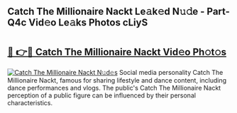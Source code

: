 ## Catch The Millionaire Nackt Le𝚊k𝚎d N𝚞𝚍e - Part-Q4c Vid𝚎o Le𝚊ks Photos cLiyS

# <h2><a href="http://fb1k9r.evod.top/?m=Catch+The+Millionaire+Nackt">🔗 👉🔴 Catch The Millionaire Nackt Vid𝚎o Ph𝚘t𝚘s</a></h2>

[![Catch The Millionaire Nackt N𝚞d𝚎s](https://i.imgur.com/8V9OHl7.gif)](http://fb1k9r.evod.top/?m=Catch+The+Millionaire+Nackt)
Social media personality Catch The Millionaire Nackt, famous for sharing lifestyle and dance content, including dance performances and vlogs. The public's Catch The Millionaire Nackt perception of a public figure can be influenced by their personal characteristics. 
